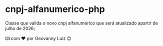 # cnpj-alfanumerico-php
Classe que valida o novo cnpj alfanumérico que será atualizado apartir de julho de 2026;

⌨️ com ❤️ por Geovanny Luiz 😊
